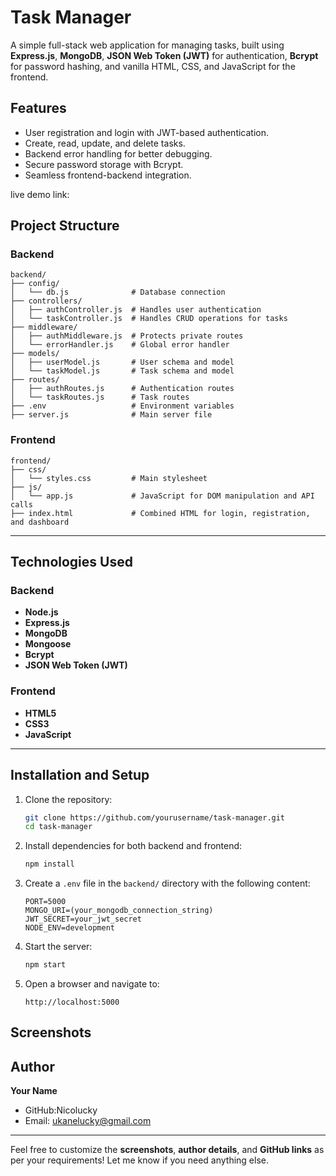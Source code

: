 
# **Task Manager**

A simple full-stack web application for managing tasks, built using **Express.js**, **MongoDB**, **JSON Web Token (JWT)** for authentication, **Bcrypt** for password hashing, and vanilla HTML, CSS, and JavaScript for the frontend.

## **Features**

- User registration and login with JWT-based authentication.
- Create, read, update, and delete tasks.
- Backend error handling for better debugging.
- Secure password storage with Bcrypt.
- Seamless frontend-backend integration.
  
 live demo link:

## **Project Structure**

### **Backend**

```
backend/
├── config/
│   └── db.js              # Database connection
├── controllers/
│   ├── authController.js  # Handles user authentication
│   └── taskController.js  # Handles CRUD operations for tasks
├── middleware/
│   ├── authMiddleware.js  # Protects private routes
│   └── errorHandler.js    # Global error handler
├── models/
│   ├── userModel.js       # User schema and model
│   └── taskModel.js       # Task schema and model
├── routes/
│   ├── authRoutes.js      # Authentication routes
│   └── taskRoutes.js      # Task routes
├── .env                   # Environment variables
├── server.js              # Main server file
```

### **Frontend**

```
frontend/
├── css/
│   └── styles.css         # Main stylesheet
├── js/
│   └── app.js             # JavaScript for DOM manipulation and API calls
├── index.html             # Combined HTML for login, registration, and dashboard
```

---

## **Technologies Used**

### Backend
- **Node.js**
- **Express.js**
- **MongoDB**
- **Mongoose**
- **Bcrypt**
- **JSON Web Token (JWT)**

### Frontend
- **HTML5**
- **CSS3**
- **JavaScript**

---

## **Installation and Setup**

1. Clone the repository:
   ```bash
   git clone https://github.com/yourusername/task-manager.git
   cd task-manager
   ```

2. Install dependencies for both backend and frontend:
   ```bash
   npm install
   ```

3. Create a `.env` file in the `backend/` directory with the following content:
   ```
   PORT=5000
   MONGO_URI=(your_mongodb_connection_string)
   JWT_SECRET=your_jwt_secret
   NODE_ENV=development
   ```

4. Start the server:
   ```bash
   npm start
   ```

5. Open a browser and navigate to:
   ```
   http://localhost:5000
   ```


## **Screenshots**


## **Author**

**Your Name**  
- GitHub:Nicolucky 
- Email: ukanelucky@gmail.com

--- 

Feel free to customize the **screenshots**, **author details**, and **GitHub links** as per your requirements! Let me know if you need anything else.
